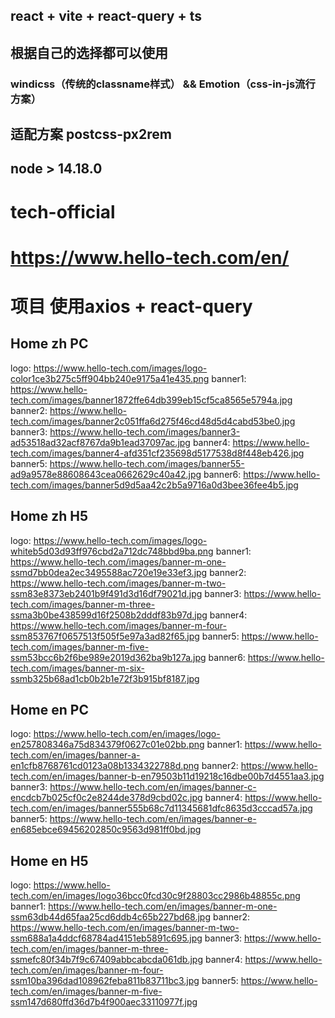 ## react + vite + react-query + ts 

## 根据自己的选择都可以使用
### windicss（传统的classname样式） && Emotion（css-in-js流行方案） 

## 适配方案 postcss-px2rem

## node > 14.18.0

## 
# tech-official

# https://www.hello-tech.com/en/


# 项目 使用axios + react-query 



## Home zh PC

logo: https://www.hello-tech.com/images/logo-color1ce3b275c5ff904bb240e9175a41e435.png
banner1: https://www.hello-tech.com/images/banner1872ffe64db399eb15cf5ca8565e5794a.jpg
banner2: https://www.hello-tech.com/images/banner2c051ffa6d275f46cd48d5d4cabd53be0.jpg
banner3: https://www.hello-tech.com/images/banner3-ad53518ad32acf8767da9b1ead37097ac.jpg
banner4: https://www.hello-tech.com/images/banner4-afd351cf235698d5177538d8f448eb426.jpg
banner5: https://www.hello-tech.com/images/banner55-ad9a9578e88608643cea0662629c40a42.jpg
banner6: https://www.hello-tech.com/images/banner5d9d5aa42c2b5a9716a0d3bee36fee4b5.jpg

## Home zh H5
logo: https://www.hello-tech.com/images/logo-whiteb5d03d93ff976cbd2a712dc748bbd9ba.png
banner1: https://www.hello-tech.com/images/banner-m-one-ssmd7bb0dea2ec3495588ac720e19e33ef3.jpg
banner2: https://www.hello-tech.com/images/banner-m-two-ssm83e8373eb2401b9f491d3d16df79021d.jpg
banner3: https://www.hello-tech.com/images/banner-m-three-ssma3b0be438599d16f2508b2dddf83b97d.jpg
banner4: https://www.hello-tech.com/images/banner-m-four-ssm853767f0657513f505f5e97a3ad82f65.jpg
banner5: https://www.hello-tech.com/images/banner-m-five-ssm53bcc6b2f6be989e2019d362ba9b127a.jpg
banner6: https://www.hello-tech.com/images/banner-m-six-ssmb325b68ad1cb0b2b1e72f3b915bf8187.jpg


## Home en PC
logo: https://www.hello-tech.com/en/images/logo-en257808346a75d834379f0627c01e02bb.png
banner1: https://www.hello-tech.com/en/images/banner-a-en1cfb8768761cd0123a08b1334322788d.png
banner2: https://www.hello-tech.com/en/images/banner-b-en79503b11d19218c16dbe00b7d4551aa3.jpg
banner3: https://www.hello-tech.com/en/images/banner-c-encdcb7b025cf0c2e8244de378d9cbd02c.jpg
banner4: https://www.hello-tech.com/en/images/banner555b68c7d11345681dfc8635d3cccad57a.jpg
banner5: https://www.hello-tech.com/en/images/banner-e-en685ebce69456202850c9563d981ff0bd.jpg

## Home en H5
logo: https://www.hello-tech.com/en/images/logo36bcc0fcd30c9f28803cc2986b48855c.png
banner1: https://www.hello-tech.com/en/images/banner-m-one-ssm63db44d65faa25cd6ddb4c65b227bd68.jpg
banner2: https://www.hello-tech.com/en/images/banner-m-two-ssm688a1a4ddcf68784ad4151eb5891c695.jpg
banner3: https://www.hello-tech.com/en/images/banner-m-three-ssmefc80f34b7f9c67409abbcabcda061db.jpg
banner4: https://www.hello-tech.com/en/images/banner-m-four-ssm10ba396dad108962feba811b83711bc3.jpg
banner5: https://www.hello-tech.com/en/images/banner-m-five-ssm147d680ffd36d7b4f900aec33110977f.jpg
